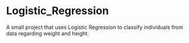 # Logistic_Regression
A small project that uses Logistic Regression to classify individuals from data regarding weight and height.
